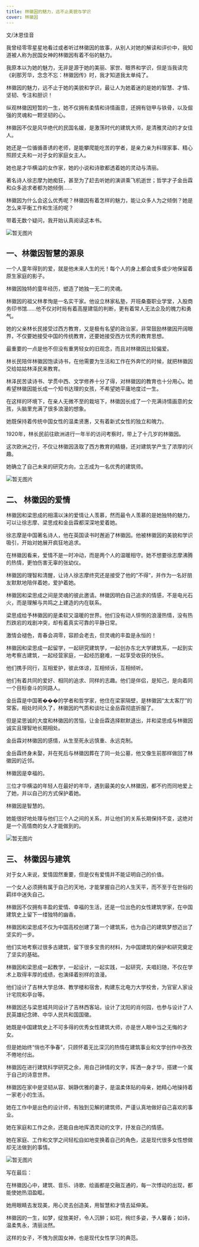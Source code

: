 ```yaml
---
title: 林徽因的魅力，远不止美貌与学识
cover: 林徽因
---
```

文/沐恩佳音

我曾经零零星星地看过或者听过林徽因的故事，从别人对她的解读和评价中，我知道被人称为民国女神的林徽因有着不俗的魅力。

我原本以为她的魅力，无非是源于她的美丽、家世、眼界和学识，但是当我读完《刹那芳华，念念不忘：林徽因传》时，我才知道我太单纯了。

林徽因的魅力，远不止于她的美貌和学识，最让人为她着迷的是她的智慧、才情、坚韧、专注和胆识！

纵观林徽因短暂的一生，她不仅拥有柔情和诗情画意，还拥有铠甲与铁骨，以及倔强的灵魂和一颗坚韧的心。

林徽因不仅是风华绝代的民国名媛，是激荡时代的建筑大师，是清雅灵动的才女佳人。

她还是一位循循善诱的老师，是能攀爬能吃苦的学者，是亲力亲为料理家事、精心照顾丈夫和一对子女的家庭女主人。

她也是才华横溢的女作家，她的小说和诗歌都透着她的灵动与清丽。

著名诗人徐志摩为她痴狂，甚至为了赶去听她的演讲乘飞机逝世；哲学才子金岳霖和众多追求者都为她倾倒......

林徽因为什么会这么优秀呢？林徽因有着怎样的魅力，能让众多人为之倾倒？她是怎么来平衡工作和生活的呢？

带着无数个疑问，我开始认真阅读这本书。

![暂无图片](https://gimg2.baidu.com/image_search/src=http%3A%2F%2Fbooklibimg.kfzimg.com%2Fdata%2Fbook_lib_img_v2%2Fisbn%2F0%2Fa407%2Fa40753127d324df8ff57b992f472283e_0_0_0_0.jpg&refer=http%3A%2F%2Fbooklibimg.kfzimg.com&app=2002&size=f9999,10000&q=a80&n=0&g=0n&fmt=auto?sec=1655120216&t=db9f069a469be5b3f6eac855d18fcddc)

## 一、林徽因智慧的源泉

一个人童年得到的爱，就是他未来人生的光！每个人的身上都会或多或少地保留着原生家庭的影子。

林徽因独特的童年经历，塑造了她独一无二的灵魂。

林徽因的祖父林孝恂是一名实干家。他设立林家私塾，开班桑蚕职业学堂，入股商务印书馆......他不仅对时局有着高屋建瓴的判断，更有着常人无法企及的魄力和勇气。

她的父亲林长民接受过西方教育，又是极有名望的政治家，非常鼓励林徽因开阔眼界，不仅要她接受中国的传统教育，还要她接受西方优秀的教育思想。

最重要的一点是他不但没有重男轻女的旧观念，而且对林徽因比较偏爱。

林长民陪伴林徽因饱读诗书，在他需要为生活和工作在外奔忙的时候，就把林徽因交给姑姑林泽民来教育。

林泽民苦读诗书、学贯中西、文学修养十分了得，对林徽因的教育也十分用心。她希望林徽因能长成一个知书达理的女孩，不希望她平庸地度过一生。

在这样的环境下，在亲人无微不至的栽培下，林徽因长成了一个充满诗情画意的女孩，头脑里充满了很多浪漫的想象。

她既保持着传统中国女性的温柔贤惠，又有着新式女性的独立和魄力。

1920年，林长民前往欧洲进行一年半的访问考察时，带上了十几岁的林徽因。

这次欧洲之行，不仅让林徽因汲取了西方教育的精髓，还对建筑学产生了浓厚的兴趣。

她确立了自己未来的研究方向，立志成为一名优秀的建筑师。

![暂无图片](https://img0.baidu.com/it/u=1082733578,2525556459&fm=253&fmt=auto&app=120&f=JPEG?w=580&h=369)

## 二、 林徽因的爱情

林徽因和梁思成的相濡以沫的爱情让人羡慕，然而最令人羡慕的是她独特的魅力，可以让徐志摩、梁思成和金岳霖都深深地爱着她。

徐志摩是中国著名诗人，他在英国读书时邂逅了林徽因。他被林徽因的美貌和学识吸引，开始对她展开疯狂地追求。

在林徽因看来，爱情不是一时冲动，而是两个人的温暖相守。她不想要徐志摩沸腾的热情，更怕伤害无辜的张幼仪。

林徽因的理智和清醒，让诗人徐志摩终究还是接受了他的“不得”，并作为一名好朋友默默地陪伴着她，爱护着她。

林徽因和梁思成之间是灵魂的彼此邀请。林徽因明白自己追求的情感，不是电光石火，而是理解与共鸣之上建造的内在联系。

梁思成给予林徽因的是柔软又温暖的世界。他们没有动人悱恻的浪漫热情，没有热烈跌宕的戏剧冲突，却有着真实可靠的平静日常。

激情会褪色，青春会凋零，容颜会老去，但灵魂的丰盈是永恒的！

林徽因和梁思成一起留学，一起研究建筑学，一起创办东北大学建筑系，一起到实地考察古建筑，一起经营家庭，一起经历磨难，一起享受收获的快乐。

他们携手同行，互相爱护，彼此体谅，互相倾诉，互相倾听。

他们有着共同的爱好、相同的追求、同样的志趣。他们是伴侣，是知己，是向着同一个目标奋斗的同路人。

金岳霖是中国著���的学者和哲学家，他住在梁家隔壁，是林徽因“太太客厅”的常客。相处时间久了，林徽因的气质和谈吐让金岳霖彻底折服了。

但是梁思诚的大度和林徽因的苦恼，让金岳霖选择默默退出，并和梁思成与林徽因诚实且理智地长期相处。

金岳霖对林徽因的感情，从生至死永远慎重、永远克制。

金岳霖终身未娶，并在死后与林徽因葬在了同一处公墓，他又像生前那样做回了林徽因的近邻。

林徽因是幸福的。

三位才华横溢的年轻人在最好的年华，遇到最美的女人林徽因，都不约而同地爱上了她，并以自己的方式保护着她。

林徽因是智慧的。

她能很好地处理与他们三个人之间的关系，并让他们的关系长期保持不变，这绝对是一个高情商的女人才能做到的。

![暂无图片](https://gimg2.baidu.com/image_search/src=http%3A%2F%2Fn.sinaimg.cn%2Fsinakd20210904s%2F516%2Fw908h1208%2F20210904%2F67fe-737522c3bb5264ce80c7e346bd7f5f0e.png&refer=http%3A%2F%2Fn.sinaimg.cn&app=2002&size=f9999,10000&q=a80&n=0&g=0n&fmt=auto?sec=1655121373&t=1d9932a78d4005f09307579e9578755d)

## 三、 林徽因与建筑

对于女人来说，爱情固然重要，但是仅有爱情并不能证明自己的价值。

一个女人必须拥有属于自己的天地，才能掌握自己的人生天平，而不至于在世俗的羁绊中迷失自己。

林徽因不仅拥有丰盈的爱情、幸福的生活，还是一位出色的女性建筑学家，在中国建筑史上留下一缕独特的幽香。

林徽因和梁思成不仅为中国高校创建了第一个建筑系，也为自己的建筑梦想迈出了坚实的一步。

他们实地考察过很多古建筑，留下很多宝贵的材料，为中国建筑的保护和研究奠定了坚实的基础。

林徽因和梁思成一起教学，一起设计，一起实践，一起研究，夫唱妇随，不仅在学术上取得丰厚的成绩，也演绎着别样的浪漫。

他们设计了吉林大学总体、教学楼和宿舍，构建东北电力大学校舍，为官宦人家设计宅院和亭台等。

林徽因还与梁思城共同设计了吉林西客站，设计了沈阳的肖何园，也参与设计了人民英雄纪念碑、中华人民共和国国徽。

她既是中国建筑史上不可多得的优秀女性建筑大师，亦是世人眼中当之无悔的才女。

但是她始终“俏也不争春”，只顾怀着无比深沉的热情在建筑事业和文学创作中孜孜不倦地付出。

林徽因在进行建筑科学研究之余，用自己钟情的文字，挥洒一身才华，搭建一个属于自己的诗意世界。

林徽因在家中是坚韧从容、娴静优雅的妻子，是温柔体贴的母亲，她精心地操持着一家老小的生活。

她在工作中是出色的设计师，有独到见解的建筑师，严谨认真地做好自己喜欢的事业。

她在家庭和工作之余，还能自由地挥洒灵动的文字，抒发自己的情感。

她在家庭、工作和文学之间轻松自如地变换着自己的角色，这是现代很多女性想做却无法做到的事情。

![暂无图片](https://img2.baidu.com/it/u=2120002061,3390094933&fm=253&fmt=auto&app=138&f=JPEG?w=460&h=328)

写在最后：

在林徽因心中，建筑、音乐、诗歌、绘画都是交融互通的，每一次悸动的出现，都能使她热泪盈眶。

她用眼睛去发现美，用心灵去创造美，用智慧和才情去延伸美。

林徽因的一生，如梦，绽放美好，令人沉醉；如花，绚烂多姿，予人馨香；如诗，温柔隽永，清丽淡然。

这样的女子，不愧为民国女神，也是现代女性学习的典范。